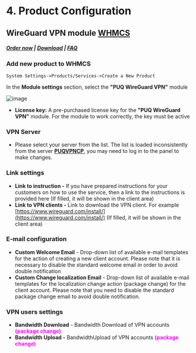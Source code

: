 # 4. Product Configuration

## WireGuard VPN module **[WHMCS](https://puqcloud.com/link.php?id=77)** 

#####  [Order now](https://puqcloud.com/index.php?rp=/store/whmcs-module-wireguard-vpn) | [Download](https://download.puqcloud.com/WHMCS/servers/PUQ_WHMCS-WireGuard-VPN/) | [FAQ](https://faq.puqcloud.com/)

### Add new product to WHMCS

```
System Settings->Products/Services->Create a New Product
```

In the **Module settings** section, select the **"PUQ WireGuard VPN"** module

![image](https://github.com/PUQ-sp-z-o-o/WHMCS-WireGuard-VPN/assets/81689153/06a99f12-c54a-4863-abbc-3b1bb503adc3)

- **License key:** A pre-purchased license key for the **"PUQ WireGuard VPN"** module. For the module to work correctly, the key must be active

### VPN Server

- Please select your server from the list. The list is loaded inconsistently from the server **[PUQVPNCP](https://doc.puq.info/books/puqvpncp/page/description)**, you may need to log in to the panel to make changes.

### Link settings

- **Link to instruction -** If you have prepared instructions for your customers on how to use the service, then a link to the instructions is provided here (If filled, it will be shown in the client area)
- **Link to VPN clients -** Link to download the VPN client. For example [https://www.wireguard.com/install/](https://www.wireguard.com/install/) (If filled, it will be shown in the client area)

### E-mail configuration
- **Custom Welcome Email** - Drop-down list of available e-mail templates for the action of creating a new client account. Please note that it is necessary to disable the standard welcome email in order to avoid double notification
- **Custom Change localization Email** - Drop-down list of available e-mail templates for the localization change action (package change) for the client account. Please note that you need to disable the standard package change email to avoid double notification.


### VPN users settings

- **Bandwidth Download** - Bandwidth Download of VPN accounts <span style="color: #ff00ff;">**(package change)**</span>
- **Bandwidth Upload -** BandwidthUpload of VPN accounts <span style="color: #ff00ff;">**(package change)**</span>

